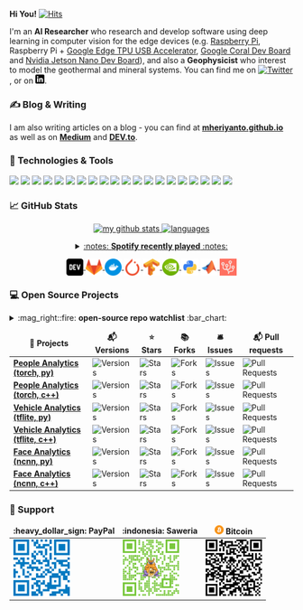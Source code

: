**Hi You!** [![Hits](https://hits.seeyoufarm.com/api/count/incr/badge.svg?url=https%3A%2F%2Fgithub.com%2Fmheriyanto%2Fhit-counter&count_bg=%2379C83D&title_bg=%23555555&icon=&icon_color=%23E7E7E7&title=visitors&edge_flat=false)](https://hits.seeyoufarm.com)

I'm an **AI Researcher** who research and develop software using deep learning in computer vision for the edge devices (e.g. [Raspberry Pi](https://www.raspberrypi.org/), Raspberry Pi + [Google Edge TPU USB Accelerator](https://coral.ai/products/accelerator/), [Google Coral Dev Board](https://coral.ai/products/dev-board/) and [Nvidia Jetson Nano Dev Board](https://developer.nvidia.com/embedded/jetson-nano-developer-kit)), and also a **Geophysicist** who interest to model the geothermal and mineral systems. You can find me on [![Twitter][1.1]][1],  or on [![LinkedIn][2.1]][2].


### &#x270d; Blog & Writing

I am also writing articles on a blog - you can find at [**mheriyanto.github.io**][3.1] as well as on [**Medium**][3.2] and [**DEV.to**][3.3].


### 🔧 Technologies & Tools
![](https://img.shields.io/badge/OS-Ubuntu-informational?style=flat&logo=ubuntu&logoColor=DD4814&color=23e7e7e7)
![](https://img.shields.io/badge/OS-Raspbian-informational?style=flat&logo=linux&logoColor=c51a4a&color=23e7e7e7)
![](https://img.shields.io/badge/Editor-VSCode-informational?style=flat&logo=git&logoColor=0078d7&color=23e7e7e7)
![](https://img.shields.io/badge/Editor-PyCharm-informational?style=flat&logo=pycharm&logoColor=E0FFFF&color=23e7e7e7)
![](https://img.shields.io/badge/CVS-Git-informational?style=flat&logo=git&logoColor=f34f29&color=23e7e7e7)
![](https://img.shields.io/badge/CVS-GitHub-informational?style=flat&logo=github&logoColor=FFFFFF&color=23e7e7e7)
![](https://img.shields.io/badge/CVS-GitLab-informational?style=flat&logo=gitlab&logoColor=FFFFFF&color=23e7e7e7)
![](https://img.shields.io/badge/Code-Python-informational?style=flat&logo=python&logoColor=FFD43B&color=23e7e7e7)
![](https://img.shields.io/badge/Code-C++-informational?style=flat&logo=c&logoColor=6495ED&color=23e7e7e7)
![](https://img.shields.io/badge/Code-Bash-informational?style=flat&logo=c&logoColor=6495ED&color=23e7e7e7)
![](https://img.shields.io/badge/Code-CMake-informational?style=flat&logo=cmake&logoColor=000080&color=23e7e7e7)
![](https://img.shields.io/badge/Code-Matlab-informational?style=flat&logo=mathworks&logoColor=FF0000&color=23e7e7e7)
![](https://img.shields.io/badge/Code-Octave-informational?style=flat&logo=octave&logoColor=1E90FF&color=23e7e7e7)
![](https://img.shields.io/badge/MLFramework-PyTorch-informational?style=flat&logo=pytorch&logoColor=EE4C2C&color=23e7e7e7)
![](https://img.shields.io/badge/MLFramework-TensorFlow-informational?style=flat&logo=tensorflow&logoColor=FF6F00&color=23e7e7e7)
![](https://img.shields.io/badge/MLFramework-OpenCV-informational?style=flat&logo=tensorflow&logoColor=orange&color=23e7e7e7)
![](https://img.shields.io/badge/Database-SQLite-informational?style=flat&logo=sqlite&logoColor=blue&color=23e7e7e7)
![](https://img.shields.io/badge/Database-PostgreSQL-informational?style=flat&logo=sqlite&logoColor=blue&color=23e7e7e7)
![](https://img.shields.io/badge/Tools-Docker-informational?style=flat&logo=docker&logoColor=0db7ed&color=23e7e7e7)
![](https://img.shields.io/badge/Cloud-Heroku-informational?style=flat&logo=heroku&logoColor=6762a6&color=23e7e7e7)


### &#x1f4c8; GitHub Stats

<a align="center" href="https://mheriyanto.github.io">
    <p align="center">
    <img src="https://github-readme-stats.vercel.app/api?username=mheriyanto&count_private=true&show_icons=true&theme=gotham" alt="my github stats" width="420"/>&nbsp;<img src="https://github-readme-stats.vercel.app/api/top-langs/?username=mheriyanto&layout=compact&theme=gotham" alt="languages" height="165">
    </p>
</a>

<a align="center" href="https://mheriyanto.github.io">
<details>
<summary> :notes: <strong>Spotify recently played</strong> :notes: </summary>
    <p align="center">
     <img src="https://spotify-recently-played-readme.vercel.app/api?user=mheriyanto&count=3&width=300" alt="spotify-recently-played-readme" width="230"/>&nbsp;<img src="https://spotify-github-profile.vercel.app/api/view?uid=mheriyanto&cover_image=true&theme=default" alt="spotify-github-profile" height="165">
   </p>
</details>
</a>

<p align="center">

<a href="https://dev.to/mheriyanto" target="blank">
<img align="center" src="https://github.com/mheriyanto/mheriyanto/blob/master/icons/dev.png?raw=true" height="30" width="30" />
</a>

<a href="https://gitlab.com/mheriyanto" target="blank">
<img align="center" src="https://github.com/mheriyanto/mheriyanto/blob/master/icons/gitlab.png?raw=true" height="30" width="30" />
</a>

<a href="https://hub.docker.com/u/mheriyanto" target="blank">
<img align="center" src="https://github.com/mheriyanto/mheriyanto/blob/master/icons/docker.png?raw=true" height="30" width="30" />
</a>

<a href="https://discuss.pytorch.org/u/mheriyanto/summary" target="blank">
<img align="center" src="https://github.com/mheriyanto/mheriyanto/blob/master/icons/pytorch.png?raw=true" height="30" width="30" />
</a>

<a href="https://stackoverflow.com/questions/tagged/tensorflow" target="blank">
<img align="center" src="https://github.com/mheriyanto/mheriyanto/blob/master/icons/tensorflow.png?raw=true" height="30" width="30" />
</a>

<a href="https://forums.developer.nvidia.com/u/mheriyanto/summary" target="blank">
<img align="center" src="https://github.com/mheriyanto/mheriyanto/blob/master/icons/nvidia.png?raw=true" height="30" width="30" />
</a>

<a href="https://pypi.org/user/mheriyanto/" target="blank">
<img align="center" src="https://github.com/mheriyanto/mheriyanto/blob/master/icons/python.png?raw=true" height="30" width="30" />
</a>

<a href="https://www.mathworks.com/matlabcentral/profile/authors/8156443" target="blank">
<img align="center" src="https://github.com/mheriyanto/mheriyanto/blob/master/icons/matlab.png?raw=true" height="30" width="30" />
</a>

<a href="https://stackoverflow.com/questions/tagged/google-coral?tab=Active" target="blank">
<img align="center" src="https://github.com/mheriyanto/mheriyanto/blob/master/icons/coral.png?raw=true" height="30" width="30" />
</a>

</p>

### :computer: Open Source Projects

<details>
<summary>:mag_right::fire: <strong>open-source repo watchlist</strong> :bar_chart:</summary>

+ :mag_right::wrench: **geophysics software**: [**MH1DDC**][4.1], [**MH1DMT**][4.2], [**MH2DGRAV**][4.3], [**MH2DMAG**][4.4], [**MH3DMAG**][4.5], [**GMI-MH**][4.6], [**OSGPUP**][4.7] and [**PyOSGPUP**][4.8].
+ :mag_right::wrench: **deep learning framework (binaries)**: [**pytorch-binaries**][5.1], [**tensorflow-binaries**][5.2], [**ncnn-binaries**][5.3] and [**opencv-mobile-binaries**][5.4].
+ :pencil::bar_chart: **useful ai repositories**: [**awesome-object-detection**](https://github.com/hoya012/deep_learning_object_detection), [awesome-multiple-object-tracking](https://github.com/luanshiyinyang/awesome-multiple-object-tracking), [**deep-learning-in-production**](https://github.com/ahkarami/Deep-Learning-in-Production), [awesome-embedded-deep-learning](https://github.com/csarron/awesome-emdl), [**awesome-tensorflow-lite**](https://github.com/margaretmz/awesome-tensorflow-lite), [awesome-tensorflow-js](https://github.com/aaronhma/awesome-tensorflow-js), [**awesome-data-labeling-tools**](https://github.com/heartexlabs/awesome-data-labeling), [awesome-lidar-3d-detectors](https://github.com/Hub-Tian/Awesome-3D-Detectors), etc.
+ :pencil::bar_chart: **useful tool repositories**: [**awesome-mlops**](https://github.com/kelvins/awesome-mlops), [ml-system-design-pattern](https://github.com/mercari/ml-system-design-pattern), [**awesome-ml-python**](https://github.com/ml-tooling/best-of-ml-python), [awesome-python-tools](https://github.com/ml-tooling/best-of-python), [**awesome-ml-cpp**](https://github.com/bennylp/awesome-cpp-ml), [awesome-cpp](https://github.com/fffaraz/awesome-cpp), [**awesome-ml-c**](https://github.com/oz123/awesome-c#ai), [awesome-c](https://github.com/oz123/awesome-c), etc.
+ :clipboard::hamburger: **model zoo**: [**pytorch-image-models**](https://github.com/rwightman/pytorch-image-models), [tensorflow-lite-image-models](https://www.tensorflow.org/lite/examples), [**tensorflow-image-models**](https://github.com/tensorflow/models), [tensorflow-tensorrt-image-models](https://github.com/NVIDIA-AI-IOT/tf_trt_models), [**onnx-image-models**](https://github.com/onnx/models), [nvidia-models](https://github.com/NVIDIA/DeepLearningExamples), [**ncnn-image-models**](https://github.com/nilseuropa/ncnn_models), [neuralet-models](https://neuralet.com/models/), etc.
+ :pencil::bar_chart: **useful geophysical repositories**: [**awesome-open-geoscience**](https://github.com/softwareunderground/awesome-open-geoscience), [awesome-earth-artificial-intelligence](https://github.com/ESIPFed/Awesome-Earth-Artificial-Intelligence), [**awesome-metaheuristic-algorithms**](https://github.com/modeling-inversion-lab/awesome-metaheuristic-algorithms), etc.
+ :newspaper::fire: **newsletter**: [awesome-production-ml](https://github.com/EthicalML/awesome-production-machine-learning), [**awesome-monocular-3d-detectors**](https://github.com/BigTeacher-777/Awesome-Monocular-3D-detection), [tinyml-papers-and-projects](https://github.com/gigwegbe/tinyml-papers-and-projects), [**efficient-dnn-updates**](https://github.com/MingSun-Tse/EfficientDNNs), [awesome-web-python](https://github.com/ml-tooling/best-of-web-python), [**python-dev-tools**](https://github.com/ml-tooling/best-of-python-dev), etc.
	
</details>

<div align="center">
<table>
  <thead align="center">
    <tr border: none;>
      <td><b>🎁 Projects</b></td>
      <td><b>📬 Versions</b></td>
      <td><b>⭐ Stars</b></td>
      <td><b>📚 Forks</b></td>
      <td><b>🛎 Issues</b></td>
      <td><b>📬 Pull requests</b></td>
    </tr>
  </thead>
  <tbody>
    <tr>
      <td><a href="https://github.com/mheriyanto/play-with-torch"><b>People Analytics (torch, py)</b></a></td>
      <td><img alt="Versions" src="https://img.shields.io/github/v/tag/mheriyanto/play-with-torch?color=orange&label=version"/></td>
      <td><img alt="Stars" src="https://img.shields.io/github/stars/mheriyanto/play-with-torch?style=flat&labelColor=343b41"/></td>
      <td><img alt="Forks" src="https://img.shields.io/github/forks/mheriyanto/play-with-torch?style=flat&labelColor=343b41"/></td>
      <td><img alt="Issues" src="https://img.shields.io/github/issues/mheriyanto/play-with-torch?style=flate&labelColor=343b41"/></td>
      <td><img alt="Pull Requests" src="https://img.shields.io/github/issues-pr/mheriyanto/play-with-torch?style=flat&labelColor=343b41"/></td>
    </tr>
    <tr>
      <td><a href="https://gitlab.com/mheriyanto/play-with-torch-dev"><b>People Analytics (torch, c++)</b></a></td>
      <td><img alt="Versions" src="https://badgen.net/gitlab/release/mheriyanto/play-with-torch-dev"/></td>
      <td><img alt="Stars" src="https://badgen.net/gitlab/stars/mheriyanto/play-with-torch-dev"/></td>
      <td><img alt="Forks" src="https://badgen.net/gitlab/forks/mheriyanto/play-with-torch-dev"/></td>
      <td><img alt="Issues" src="https://badgen.net/gitlab/open-issues/mheriyanto/play-with-torch-dev"/></td>
      <td><img alt="Pull Requests" src="https://badgen.net/gitlab/open-mrs/mheriyanto/play-with-torch-dev"/></td>
    </tr>
    <tr>
      <td><a href="https://github.com/mheriyanto/play-with-tflite"><b>Vehicle Analytics (tflite, py)</b></a></td>
      <td><img alt="Versions" src="https://img.shields.io/github/v/tag/mheriyanto/play-with-tflite?color=orange&label=version"/></td>
      <td><img alt="Stars" src="https://img.shields.io/github/stars/mheriyanto/play-with-tflite?style=flat&labelColor=343b41"/></td>
      <td><img alt="Forks" src="https://img.shields.io/github/forks/mheriyanto/play-with-tflite?style=flat&labelColor=343b41"/></td>
      <td><img alt="Issues" src="https://img.shields.io/github/issues/mheriyanto/play-with-tflite?style=flat&labelColor=343b41"/></td>
      <td><img alt="Pull Requests" src="https://img.shields.io/github/issues-pr/mheriyanto/play-with-tflite?style=flat&labelColor=343b41"/></td>
    </tr>
    <tr>
      <td><a href="https://gitlab.com/mheriyanto/play-with-tflite-dev"><b>Vehicle Analytics (tflite, c++)</b></a></td>
      <td><img alt="Versions" src="https://badgen.net/gitlab/release/mheriyanto/play-with-tflite-dev"/></td>
      <td><img alt="Stars" src="https://badgen.net/gitlab/stars/mheriyanto/play-with-tflite-dev"/></td>
      <td><img alt="Forks" src="https://badgen.net/gitlab/forks/mheriyanto/play-with-tflite-dev"/></td>
      <td><img alt="Issues" src="https://badgen.net/gitlab/open-issues/mheriyanto/play-with-tflite-dev"/></td>
      <td><img alt="Pull Requests" src="https://badgen.net/gitlab/open-mrs/mheriyanto/play-with-tflite-dev"/></td>
    </tr>
	<tr>
      <td><a href="https://github.com/mheriyanto/play-with-ncnn"><b>Face Analytics (ncnn, py)</b></a></td>
      <td><img alt="Versions" src="https://img.shields.io/github/v/tag/mheriyanto/play-with-ncnn?color=orange&label=version"/></td>
      <td><img alt="Stars" src="https://img.shields.io/github/stars/mheriyanto/play-with-ncnn?style=flat&labelColor=343b41"/></td>
      <td><img alt="Forks" src="https://img.shields.io/github/forks/mheriyanto/play-with-ncnn?style=flat&labelColor=343b41"/></td>
      <td><img alt="Issues" src="https://img.shields.io/github/issues/mheriyanto/play-with-ncnn?style=flat&labelColor=343b41"/></td>
      <td><img alt="Pull Requests" src="https://img.shields.io/github/issues-pr/mheriyanto/play-with-ncnn?style=flat&labelColor=343b41"/></td>
    </tr>
    <tr>
      <td><a href="https://gitlab.com/mheriyanto/play-with-ncnn-dev"><b>Face Analytics (ncnn, c++)</b></a></td>
      <td><img alt="Versions" src="https://badgen.net/gitlab/release/mheriyanto/play-with-ncnn-dev"/></td>
      <td><img alt="Stars" src="https://badgen.net/gitlab/stars/mheriyanto/play-with-ncnn-dev"/></td>
      <td><img alt="Forks" src="https://badgen.net/gitlab/forks/mheriyanto/play-with-ncnn-dev"/></td>
      <td><img alt="Issues" src="https://badgen.net/gitlab/open-issues/mheriyanto/play-with-ncnn-dev"/></td>
      <td><img alt="Pull Requests" src="https://badgen.net/gitlab/open-mrs/mheriyanto/play-with-ncnn-dev"/></td>
    </tr>
  </tbody>
</table>
</div>

### :seedling: Support

<div align="center">
<table>
  <thead align="center">
    <tr border: none;>
      <td><b>:heavy_dollar_sign: PayPal</b></td>
      <td><b>:indonesia: Saweria</b></td>
      <td><b><img href="bitcoin:bc1qyp03apvwy74zy68p5ze84lzqz6m08c3g7apg2k" src="https://github.com/mheriyanto/mheriyanto/blob/master/icons/bitcoin-icon.png?raw=true"/> Bitcoin</b></td>
    </tr>
  </thead>
<tbody>
  <tr>
      <td><img alt="PayPal" href="https://www.paypal.me/emheriyanto" src="https://github.com/mheriyanto/mheriyanto/blob/master/icons/paypal.png?raw=true" height="100" width="100" /></td>
      <td><img alt="Saweria" href="https://saweria.co/mheriyanto" src="https://github.com/mheriyanto/mheriyanto/blob/master/icons/saweria.png?raw=true" height="100" width="100"/></td>
       <td><img alt="Bitcoin" href="https://saweria.co/mheriyanto" src="https://github.com/mheriyanto/mheriyanto/blob/master/icons/bitcoin.png?raw=true" height="100" width="100"/></td>
  </tr>
</tbody>
</table>
</div>

[1]: https://twitter.com/emheriyanto
[1.1]: http://i.imgur.com/wWzX9uB.png

[2]: https://www.linkedin.com/in/mheriyanto/
[2.1]: https://github.com/mheriyanto/mheriyanto/blob/master/icons/linkedin-black.png

[3.1]: https://mheriyanto.wordpress.com/
[3.2]: https://medium.com/@mheriyanto
[3.3]: https://dev.to/mheriyanto

[4.1]: https://github.com/mheriyanto/MH1DDC
[4.2]: https://github.com/mheriyanto/MH1DMT
[4.3]: https://github.com/mheriyanto/MH2DGRAV
[4.4]: https://github.com/modeling-inversion-lab/2D-Magnetic-Inversion
[4.5]: https://mheriyanto.wordpress.com/mh3dmag/
[4.6]: https://gmi-mh.herokuapp.com
[4.7]: https://github.com/Metkom/OSGPUP
[4.8]: https://github.com/Metkom/PyOSGPUP

[5.1]: https://github.com/mheriyanto/pytorch-binaries
[5.2]: https://github.com/mheriyanto/tensorflow-binaries
[5.3]: https://github.com/Tencent/ncnn/releases
[5.4]: https://github.com/mheriyanto/opencv-mobile
